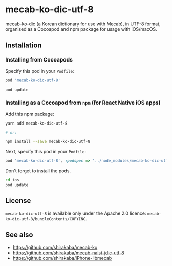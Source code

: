 # mecab-ko-dic-utf-8
mecab-ko-dic (a Korean dictionary for use with Mecab), in UTF-8 format, organised as a Cocoapod and npm package for usage with iOS/macOS.

## Installation

### Installing from Cocoapods

Specify this pod in your `Podfile`:

```ruby
pod 'mecab-ko-dic-utf-8'
```

```sh
pod update
```

### Installing as a Cocoapod from `npm` (for React Native iOS apps)

Add this npm package:

```sh
yarn add mecab-ko-dic-utf-8

# or:

npm install --save mecab-ko-dic-utf-8
```

Next, specify this pod in your `Podfile`:

```ruby
pod 'mecab-ko-dic-utf-8', :podspec => '../node_modules/mecab-ko-dic-utf-8/mecab-ko-dic-utf-8.podspec'
```

Don't forget to install the pods.

```sh
cd ios
pod update
```

## License

`mecab-ko-dic-utf-8` is available only under the Apache 2.0 licence: `mecab-ko-dic-utf-8/bundleContents/COPYING`.

## See also

* https://github.com/shirakaba/mecab-ko
* https://github.com/shirakaba/mecab-naist-jdic-utf-8
* https://github.com/shirakaba/iPhone-libmecab